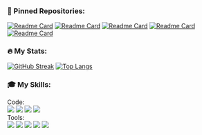 ### 📌 Pinned Repositories:
[![Readme Card](https://github-readme-stats.vercel.app/api/pin/?username=prlwk&repo=accounting-firm-automation&theme=nord&hide_border=true)](https://github.com/prlwk/accounting-firm-automation)
[![Readme Card](https://github-readme-stats.vercel.app/api/pin/?username=typeCPP&repo=Stellarium&theme=nord&hide_border=true)](https://github.com/typeCPP/Stellarium)
[![Readme Card](https://github-readme-stats.vercel.app/api/pin/?username=prlwk&repo=Java-labs&theme=nord&hide_border=true)](https://github.com/prlwk/Java-labs)
[![Readme Card](https://github-readme-stats.vercel.app/api/pin/?username=prlwk&repo=c-plus-plus-labs&theme=nord&hide_border=true)](https://github.com/prlwk/c-plus-plus-labs)
[![Readme Card](https://github-readme-stats.vercel.app/api/pin/?username=prlwk&repo=telegram-bot-parser-SIGame&theme=nord&hide_border=true)](https://github.com/prlwk/telegram-bot-parser-SIGame)

### :fire: My Stats:
[![GitHub Streak](http://github-readme-streak-stats.herokuapp.com?user=prlwk&theme=noctis-minimus&hide_border=true)](https://git.io/streak-stats)
[![Top Langs](https://github-readme-stats.vercel.app/api/top-langs/?username=prlwk&layout=compact&theme=noctis_minimus&hide_border=true)](https://github.com/anuraghazra/github-readme-stats)

### 🎓 My Skills:
Code:
<br>
![](https://img.shields.io/badge/Code-Java-informational?style=flat&logo=Java&logoColor=white&color=4AB197)
![](https://img.shields.io/badge/Code-Spring_Framework-informational?style=flat&logo=Spring&logoColor=white&color=4AB197)
![](https://img.shields.io/badge/Code-Android-informational?style=flat&logo=Android&logoColor=white&color=4AB197)
![](https://img.shields.io/badge/Code-MySQL-informational?style=flat&logo=MySQL&logoColor=white&color=4AB197)
<br>
Tools:
<br>
![](https://img.shields.io/badge/Edirot-IntelliJ_IDEA-informational?style=flat&logo=IntelliJIDEA&logoColor=white&color=4AB197)
![](https://img.shields.io/badge/Tools-GitHub-informational?style=flat&logo=GitHub&logoColor=white&color=4AB197)
![](https://img.shields.io/badge/Tools-GitLab-informational?style=flat&logo=GitLab&logoColor=white&color=4AB197)
![](https://img.shields.io/badge/Tools-Postman-informational?style=flat&logo=Postman&logoColor=white&color=4AB197)
![](https://img.shields.io/badge/Tools-ClickUp-informational?style=flat&logo=ClickUp&logoColor=white&color=4AB197)
